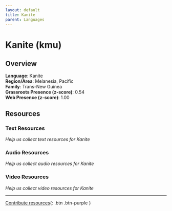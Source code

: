 ```yaml
---
layout: default
title: Kanite
parent: Languages
---
```


# Kanite (kmu)

## Overview

**Language**: Kanite  
**Region/Area**: Melanesia, Pacific  
**Family**: Trans-New Guinea  
**Grassroots Presence (z-score)**: 0.54  
**Web Presence (z-score)**: 1.00  

## Resources

### Text Resources
*Help us collect text resources for Kanite*

### Audio Resources
*Help us collect audio resources for Kanite*

### Video Resources
*Help us collect video resources for Kanite*

---

[Contribute resources](https://forms.office.com/e/1SfLJx3u1r){: .btn .btn-purple }
